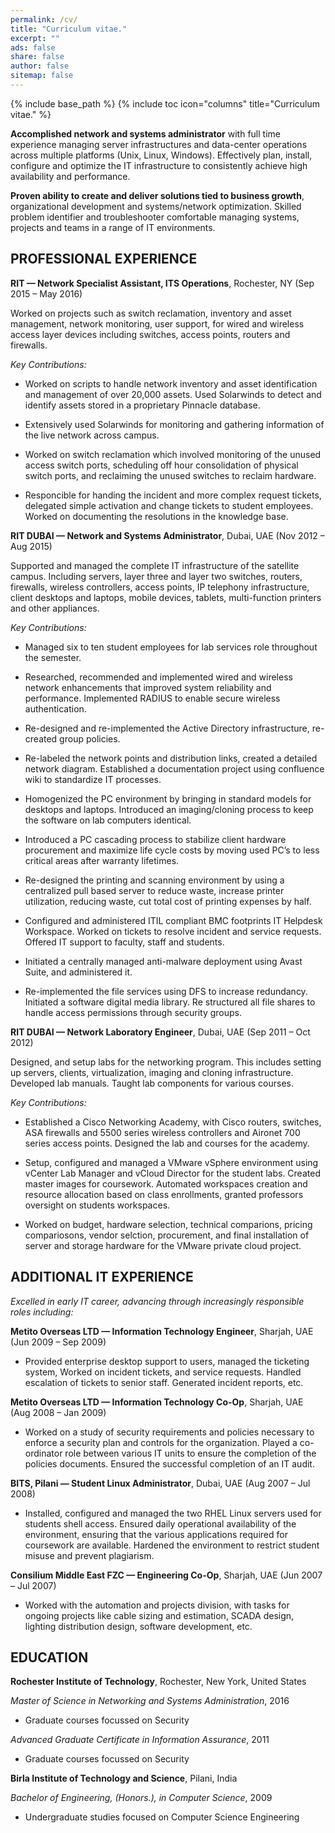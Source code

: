 ```yaml
---
permalink: /cv/
title: "Curriculum vitae."
excerpt: ""
ads: false
share: false
author: false
sitemap: false
---
```


{% include base_path %}
{% include toc icon="columns" title="Curriculum vitae." %}

**Accomplished network and systems administrator** with full time experience managing server infrastructures and data-center operations across multiple platforms (Unix, Linux, Windows). Effectively plan, install, configure and optimize the IT infrastructure to consistently achieve high availability and performance.

**Proven ability to create and deliver solutions tied to business growth**, organizational development and systems/network optimization. Skilled problem identifier and troubleshooter comfortable managing systems, projects and teams in a range of IT environments.

## PROFESSIONAL EXPERIENCE	

**RIT — Network Specialist Assistant, ITS Operations**, Rochester, NY	 (Sep 2015 – May 2016)

Worked on projects such as switch reclamation, inventory and asset management, network monitoring, user support, for wired and wireless access layer devices including switches, access points, routers and firewalls.

*Key Contributions:*

- Worked on scripts to handle network inventory and asset identification and management of over 20,000 assets.  Used Solarwinds to detect and identify assets stored in a proprietary Pinnacle database. 

- Extensively used Solarwinds for monitoring and gathering information of the live network across campus.

- Worked on switch reclamation which involved monitoring of the unused access switch ports, scheduling off hour consolidation of physical switch ports, and reclaiming the unused switches to reclaim hardware. 

- Responcible for handing the incident and more complex request tickets, delegated simple activation and change tickets to student employees. Worked on documenting the resolutions in the knowledge base.

**RIT DUBAI — Network and Systems Administrator**, Dubai, UAE	 (Nov 2012 – Aug 2015)

Supported and managed the complete IT infrastructure of the satellite campus. Including servers, layer three and layer two switches, routers, firewalls, wireless controllers, access points, IP telephony infrastructure, client desktops and laptops, mobile devices, tablets, multi-function printers and other appliances.

*Key Contributions:*

- Managed six to ten student employees for lab services role throughout the semester.

- Researched, recommended and implemented wired and wireless network enhancements that improved system reliability and performance.  Implemented RADIUS to enable secure wireless authentication.

- Re-designed and re-implemented the Active Directory infrastructure, re-created group policies.

- Re-labeled the network points and distribution links, created a detailed network diagram. Established a documentation project using confluence wiki to standardize IT processes. 

- Homogenized the PC environment by bringing in standard models for desktops and laptops. Introduced an imaging/cloning process to keep the software on lab computers identical. 

- Introduced a PC cascading process to stabilize client hardware procurement and maximize life cycle costs by moving used PC’s to less critical areas after warranty lifetimes.

- Re-designed the printing and scanning environment by using a centralized pull based server to reduce waste, increase printer utilization, reducing waste, cut total cost of printing expenses by half. 

- Configured and administered ITIL compliant BMC footprints IT Helpdesk Workspace. Worked on tickets to resolve incident and service requests. Offered IT support to faculty, staff and students.

- Initiated a centrally managed anti-malware deployment using Avast Suite, and administered it.

- Re-implemented the file services using DFS to increase redundancy. Initiated a software digital media library. Re structured all file shares to handle access permissions through security groups.
 
**RIT DUBAI — Network Laboratory Engineer**, Dubai, UAE	 (Sep 2011 – Oct 2012)

Designed, and setup labs for the networking program. This includes setting up servers, clients, virtualization, imaging and cloning infrastructure. Developed lab manuals. Taught lab components for various courses. 

*Key Contributions:*

- Established a Cisco Networking Academy, with Cisco routers, switches, ASA firewalls and 5500 series wireless controllers and Aironet 700 series access points. Designed the lab and courses for the academy. 

- Setup, configured and managed a VMware vSphere environment using vCenter Lab Manager and vCloud Director for the student labs. Created master images for coursework. Automated workspaces creation and resource allocation based on class enrollments, granted professors oversight on students workspaces.  

- Worked on budget, hardware selection, technical comparions, pricing compariosons, vendor selction, procurement, and final installation of server and storage hardware for the VMware private cloud project.


## ADDITIONAL IT EXPERIENCE	

*Excelled in early IT career, advancing through increasingly responsible roles including:*

**Metito Overseas LTD — Information Technology Engineer**, Sharjah, UAE	(Jun 2009 – Sep 2009)

- Provided enterprise desktop support to users, managed the ticketing system, Worked on incident tickets, and service requests. Handled escalation of tickets to senior staff. Generated incident reports, etc. 

**Metito Overseas LTD — Information Technology Co-Op**, Sharjah, UAE (Aug 2008 – Jan 2009)

- Worked on a study of security requirements and policies necessary to enforce a security plan and controls for the organization. Played a co-ordinator role between various IT units to ensure the completion of the policies documents. Ensured the successful completion of an IT audit. 

**BITS, Pilani — Student Linux Administrator**, Dubai, UAE (Aug 2007 – Jul 2008)

- Installed, configured and managed the two RHEL Linux servers used for students shell access.  Ensured daily operational availability of the environment,  ensuring that the various applications required for coursework are available. Hardened the environment to restrict student misuse and prevent plagiarism.  

**Consilium Middle East FZC — Engineering Co-Op**, Sharjah, UAE	(Jun 2007 – Jul 2007)

- Worked with the automation and projects division, with tasks for ongoing projects like cable sizing and estimation, SCADA design, lighting distribution design, software development, etc.

## EDUCATION

**Rochester Institute of Technology**, Rochester, New York, United States

*Master of Science in Networking and Systems Administration*, 2016

- Graduate courses focussed on Security

*Advanced Graduate Certificate in Information Assurance*, 2011

- Graduate courses focussed on Security

**Birla Institute of Technology and Science**, Pilani, India

*Bachelor of Engineering, (Honors.), in Computer Science*, 2009

- Undergraduate studies focused on Computer Science Engineering  
